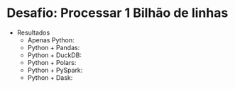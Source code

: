# Desafio: Processar 1 Bilhão de linhas

- Resultados
  - Apenas Python: 
  - Python + Pandas:
  - Python + DuckDB:
  - Python + Polars:
  - Python + PySpark:
  - Python + Dask: